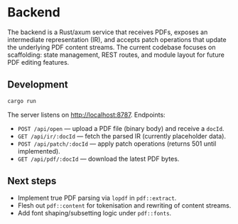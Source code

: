 # Backend

The backend is a Rust/axum service that receives PDFs, exposes an
intermediate representation (IR), and accepts patch operations that update the
underlying PDF content streams. The current codebase focuses on scaffolding:
state management, REST routes, and module layout for future PDF editing
features.

## Development

```bash
cargo run
```

The server listens on <http://localhost:8787>. Endpoints:

- `POST /api/open` — upload a PDF file (binary body) and receive a `docId`.
- `GET /api/ir/:docId` — fetch the parsed IR (currently placeholder data).
- `POST /api/patch/:docId` — apply patch operations (returns 501 until
  implemented).
- `GET /api/pdf/:docId` — download the latest PDF bytes.

## Next steps

- Implement true PDF parsing via `lopdf` in `pdf::extract`.
- Flesh out `pdf::content` for tokenisation and rewriting of content streams.
- Add font shaping/subsetting logic under `pdf::fonts`.
